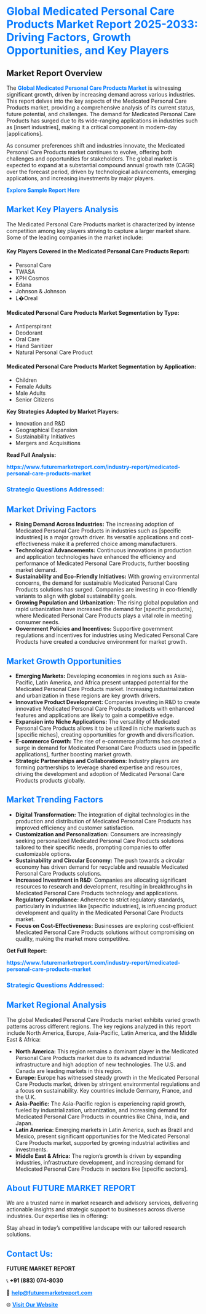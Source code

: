 <h1 style="color: #007BFF;">Global Medicated Personal Care Products Market Report 2025-2033: Driving Factors, Growth Opportunities, and Key Players</h1>

<section id="overview">
<h2>Market Report Overview</h2>
<p>The <a href="https://www.futuremarketreport.com/industry-report/medicated-personal-care-products-market" style="color: #007BFF; text-decoration: none;"><strong>Global Medicated Personal Care Products Market</strong></a> is witnessing significant growth, driven by increasing demand across various industries. This report delves into the key aspects of the Medicated Personal Care Products market, providing a comprehensive analysis of its current status, future potential, and challenges. The demand for Medicated Personal Care Products has surged due to its wide-ranging applications in industries such as [insert industries], making it a critical component in modern-day [applications].</p>
<p>As consumer preferences shift and industries innovate, the Medicated Personal Care Products market continues to evolve, offering both challenges and opportunities for stakeholders. The global market is expected to expand at a substantial compound annual growth rate (CAGR) over the forecast period, driven by technological advancements, emerging applications, and increasing investments by major players.</p>
</section>

<section id="overview">
<p><a href="https://www.futuremarketreport.com/request-sample/reportId=63637" style="color: #007BFF; text-decoration: none;"><strong>Explore Sample Report Here</strong></a></p>
</section>

<section id="key-players">
<h2 style="color: #007BFF;">Market Key Players Analysis</h2>
<p>The Medicated Personal Care Products market is characterized by intense competition among key players striving to capture a larger market share. Some of the leading companies in the market include:</p>
<h4>Key Players Covered in the Medicated Personal Care Products Report:</h4>
<ul><li>Personal Care</li><li>TWASA</li><li>KPH Cosmos</li><li>Edana</li><li>Johnson &amp; Johnson</li><li>L�Oreal</li></ul>
<h4>Medicated Personal Care Products Market Segmentation by Type:</h4>
<ul><li>Antiperspirant</li><li>Deodorant</li><li>Oral Care</li><li>Hand Sanitizer</li><li>Natural Personal Care Product</li></ul>

<h4>Medicated Personal Care Products Market Segmentation by Application:</h4>
<ul><li>Children</li><li>Female Adults</li><li>Male Adults</li><li>Senior Citizens</li></ul>
<p><strong>Key Strategies Adopted by Market Players:</strong></p>
<ul>
<li>Innovation and R&D</li>
<li>Geographical Expansion</li>
<li>Sustainability Initiatives</li>
<li>Mergers and Acquisitions</li>
</ul>
</section>

<section>
<p><strong>Read Full Analysis: </strong></p><a href="https://www.futuremarketreport.com/industry-report/medicated-personal-care-products-market" style="color: #007BFF; text-decoration: none;"><strong>https://www.futuremarketreport.com/industry-report/medicated-personal-care-products-market</strong></a>
<h3 style="color: #007BFF;">Strategic Questions Addressed:</h3>
</section>

<section id="driving-factors">
<h2 style="color: #007BFF;">Market Driving Factors</h2>
<ul>
<li><strong>Rising Demand Across Industries:</strong> The increasing adoption of Medicated Personal Care Products in industries such as [specific industries] is a major growth driver. Its versatile applications and cost-effectiveness make it a preferred choice among manufacturers.</li>
<li><strong>Technological Advancements:</strong> Continuous innovations in production and application technologies have enhanced the efficiency and performance of Medicated Personal Care Products, further boosting market demand.</li>
<li><strong>Sustainability and Eco-Friendly Initiatives:</strong> With growing environmental concerns, the demand for sustainable Medicated Personal Care Products solutions has surged. Companies are investing in eco-friendly variants to align with global sustainability goals.</li>
<li><strong>Growing Population and Urbanization:</strong> The rising global population and rapid urbanization have increased the demand for [specific products], where Medicated Personal Care Products plays a vital role in meeting consumer needs.</li>
<li><strong>Government Policies and Incentives:</strong> Supportive government regulations and incentives for industries using Medicated Personal Care Products have created a conducive environment for market growth.</li>
</ul>
</section>

<section id="growth-opportunities">
<h2 style="color: #007BFF;">Market Growth Opportunities</h2>
<ul>
<li><strong>Emerging Markets:</strong> Developing economies in regions such as Asia-Pacific, Latin America, and Africa present untapped potential for the Medicated Personal Care Products market. Increasing industrialization and urbanization in these regions are key growth drivers.</li>
<li><strong>Innovative Product Development:</strong> Companies investing in R&D to create innovative Medicated Personal Care Products products with enhanced features and applications are likely to gain a competitive edge.</li>
<li><strong>Expansion into Niche Applications:</strong> The versatility of Medicated Personal Care Products allows it to be utilized in niche markets such as [specific niches], creating opportunities for growth and diversification.</li>
<li><strong>E-commerce Growth:</strong> The rise of e-commerce platforms has created a surge in demand for Medicated Personal Care Products used in [specific applications], further boosting market growth.</li>
<li><strong>Strategic Partnerships and Collaborations:</strong> Industry players are forming partnerships to leverage shared expertise and resources, driving the development and adoption of Medicated Personal Care Products products globally.</li>
</ul>
</section>

<section id="trending-factors">
<h2 style="color: #007BFF;">Market Trending Factors</h2>
<ul>
<li><strong>Digital Transformation:</strong> The integration of digital technologies in the production and distribution of Medicated Personal Care Products has improved efficiency and customer satisfaction.</li>
<li><strong>Customization and Personalization:</strong> Consumers are increasingly seeking personalized Medicated Personal Care Products solutions tailored to their specific needs, prompting companies to offer customizable options.</li>
<li><strong>Sustainability and Circular Economy:</strong> The push towards a circular economy has driven demand for recyclable and reusable Medicated Personal Care Products solutions.</li>
<li><strong>Increased Investment in R&D:</strong> Companies are allocating significant resources to research and development, resulting in breakthroughs in Medicated Personal Care Products technology and applications.</li>
<li><strong>Regulatory Compliance:</strong> Adherence to strict regulatory standards, particularly in industries like [specific industries], is influencing product development and quality in the Medicated Personal Care Products market.</li>
<li><strong>Focus on Cost-Effectiveness:</strong> Businesses are exploring cost-efficient Medicated Personal Care Products solutions without compromising on quality, making the market more competitive.</li>
</ul>
</section>

<section>
<p><strong>Get Full Report: </strong></p><a href="https://www.futuremarketreport.com/industry-report/medicated-personal-care-products-market" style="color: #007BFF; text-decoration: none;"><strong>https://www.futuremarketreport.com/industry-report/medicated-personal-care-products-market</strong></a>
<h3 style="color: #007BFF;">Strategic Questions Addressed:</h3>
</section>


<section id="regional-analysis">
<h2 style="color: #007BFF;">Market Regional Analysis</h2>
<p>The global Medicated Personal Care Products market exhibits varied growth patterns across different regions. The key regions analyzed in this report include North America, Europe, Asia-Pacific, Latin America, and the Middle East & Africa:</p>
<ul>
<li><strong>North America:</strong> This region remains a dominant player in the Medicated Personal Care Products market due to its advanced industrial infrastructure and high adoption of new technologies. The U.S. and Canada are leading markets in this region.</li>
<li><strong>Europe:</strong> Europe has witnessed steady growth in the Medicated Personal Care Products market, driven by stringent environmental regulations and a focus on sustainability. Key countries include Germany, France, and the U.K.</li>
<li><strong>Asia-Pacific:</strong> The Asia-Pacific region is experiencing rapid growth, fueled by industrialization, urbanization, and increasing demand for Medicated Personal Care Products in countries like China, India, and Japan.</li>
<li><strong>Latin America:</strong> Emerging markets in Latin America, such as Brazil and Mexico, present significant opportunities for the Medicated Personal Care Products market, supported by growing industrial activities and investments.</li>
<li><strong>Middle East & Africa:</strong> The region’s growth is driven by expanding industries, infrastructure development, and increasing demand for Medicated Personal Care Products in sectors like [specific sectors].</li>
</ul>
</section>

<footer>
<h2 style="color: #007BFF;">About FUTURE MARKET REPORT</h2>
<p>We are a trusted name in market research and advisory services, delivering actionable insights and strategic support to businesses across diverse industries. Our expertise lies in offering:</p>

<p>Stay ahead in today’s competitive landscape with our tailored research solutions.</p>

<h2 style="color: #007BFF;">Contact Us:</h2>
<p><strong>FUTURE MARKET REPORT</strong></p>
<p>📞 <strong>+91 (883) 074-8030</strong></p>
<p>📧 <strong><a href="mailto:help@futuremarketreport.com" style="color: #007BFF;">help@futuremarketreport.com</a></strong></p>
<p>🌐 <strong><a href="https://www.futuremarketreport.com/" style="color: #007BFF;">Visit Our Website</a></strong></p>
</footer>